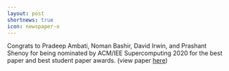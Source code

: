 ```yaml
---
layout: post
shortnews: true
icon: newspaper-o
---
```


Congrats to Pradeep Ambati, Noman Bashir, David Irwin, and Prashant Shenoy for being nominated by ACM/IEE Supercomputing 2020 for the best paper and best student paper awards. (view paper [here](https://lass.cs.umass.edu/papers/pdf/sc20-waiting.pdf))